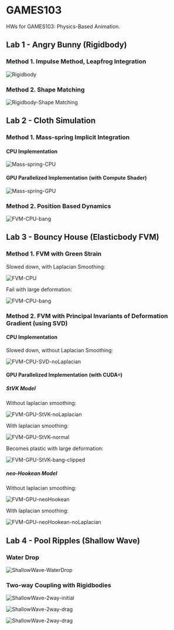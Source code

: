 # GAMES103
HWs for GAMES103: Physics-Based Animation.

## Lab 1 - Angry Bunny (Rigidbody)

### Method 1. Impulse Method, Leapfrog Integration

![Rigidbody](pics/Rigidbody.gif)

### Method 2. Shape Matching

![Rigidbody-Shape Matching](pics/Rigidbody-ShapeMatching.gif)

## Lab 2 - Cloth Simulation 

### Method 1. Mass-spring Implicit Integration
#### CPU Implementation

![Mass-spring-CPU](pics/Mass-spring-CPU.gif)

#### GPU Parallelized Implementation (with Compute Shader)

![Mass-spring-GPU](pics/Mass-spring-GPU.gif)

### Method 2. Position Based Dynamics

![FVM-CPU-bang](pics/PBD.gif)

## Lab 3 - Bouncy House (Elasticbody FVM)

### Method 1. FVM with Green Strain

Slowed down, with Laplacian Smoothing:

![FVM-CPU](pics/FVM-CPU.gif)

Fail with large deformation:

![FVM-CPU-bang](pics/FVM-CPU-bang.gif)

### Method 2. FVM with Principal Invariants of Deformation Gradient (using SVD)
#### CPU Implementation

Slowed down, without Laplacian Smoothing:

![FVM-CPU-SVD-noLaplacian](pics/FVM-CPU-SVD-noLaplacian.gif)

#### GPU Parallelized Implementation (with CUDA<small>®</small>)
##### StVK Model

Without laplacian smoothing:

![FVM-GPU-StVK-noLaplacian](pics/FVM-GPU-StVK-noLaplacian.gif)

With laplacian smoothing:

![FVM-GPU-StVK-normal](pics/FVM-GPU-StVK-normal.gif)

Becomes plastic with large deformation:

![FVM-GPU-StVK-bang-clipped](pics/FVM-GPU-StVK-bang-clipped.gif)

##### neo-Hookean Model

Without laplacian smoothing:

![FVM-GPU-neoHookean](pics/FVM-GPU-neoHookean-noLaplacian.gif)

With laplacian smoothing:

![FVM-GPU-neoHookean-noLaplacian](pics/FVM-GPU-neoHookean-clipped.gif)

## Lab 4 - Pool Ripples (Shallow Wave)

### Water Drop

![ShallowWave-WaterDrop](pics/ShallowWave-WaterDrop.gif)

### Two-way Coupling with Rigidbodies

![ShallowWave-2way-initial](pics/ShallowWave-2way-initial.gif)

![ShallowWave-2way-drag](pics/ShallowWave-2way-drag.gif)

![ShallowWave-2way-drag](pics/ShallowWave-2way-draganddrop.gif)
